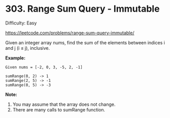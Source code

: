 # 303. Range Sum Query - Immutable

Difficulty: Easy

https://leetcode.com/problems/range-sum-query-immutable/

Given an integer array nums, find the sum of the elements between indices i and j (i ≤ j), inclusive.

**Example:**
```
Given nums = [-2, 0, 3, -5, 2, -1]

sumRange(0, 2) -> 1
sumRange(2, 5) -> -1
sumRange(0, 5) -> -3
```

**Note:**
1. You may assume that the array does not change.
2. There are many calls to sumRange function.
